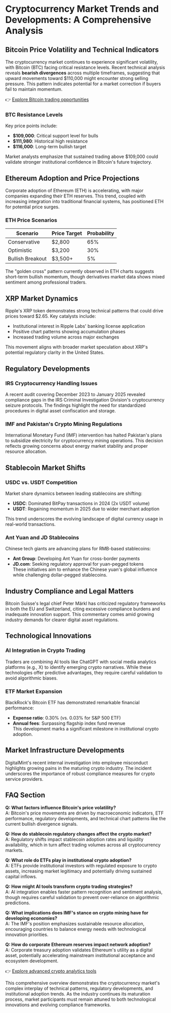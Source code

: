 # Cryptocurrency Market Trends and Developments: A Comprehensive Analysis

## Bitcoin Price Volatility and Technical Indicators  
The cryptocurrency market continues to experience significant volatility, with Bitcoin (BTC) facing critical resistance levels. Recent technical analysis reveals **bearish divergences** across multiple timeframes, suggesting that upward movements toward $110,000 might encounter strong selling pressure. This pattern indicates potential for a market correction if buyers fail to maintain momentum.  

👉 [Explore Bitcoin trading opportunities](https://bit.ly/okx-bonus)  

### BTC Resistance Levels  
Key price points include:  
- **$109,000**: Critical support level for bulls  
- **$111,980**: Historical high resistance  
- **$116,000**: Long-term bullish target  

Market analysts emphasize that sustained trading above $109,000 could validate stronger institutional confidence in Bitcoin's future trajectory.

## Ethereum Adoption and Price Projections  
Corporate adoption of Ethereum (ETH) is accelerating, with major companies expanding their ETH reserves. This trend, coupled with increasing integration into traditional financial systems, has positioned ETH for potential price surges.  

### ETH Price Scenarios  
| Scenario | Price Target | Probability |  
|---------|--------------|-------------|  
| Conservative | $2,800 | 65% |  
| Optimistic | $3,200 | 30% |  
| Bullish Breakout | $3,500+ | 5% |  

The "golden cross" pattern currently observed in ETH charts suggests short-term bullish momentum, though derivatives market data shows mixed sentiment among professional traders.

## XRP Market Dynamics  
Ripple's XRP token demonstrates strong technical patterns that could drive prices toward $2.65. Key catalysts include:  
- Institutional interest in Ripple Labs' banking license application  
- Positive chart patterns showing accumulation phases  
- Increased trading volume across major exchanges  

This movement aligns with broader market speculation about XRP's potential regulatory clarity in the United States.

## Regulatory Developments  
### IRS Cryptocurrency Handling Issues  
A recent audit covering December 2023 to January 2025 revealed compliance gaps in the IRS Criminal Investigation Division's cryptocurrency seizure protocols. The findings highlight the need for standardized procedures in digital asset confiscation and storage.

### IMF and Pakistan's Crypto Mining Regulations  
International Monetary Fund (IMF) intervention has halted Pakistan's plans to subsidize electricity for cryptocurrency mining operations. This decision reflects growing concerns about energy market stability and proper resource allocation.

## Stablecoin Market Shifts  
### USDC vs. USDT Competition  
Market share dynamics between leading stablecoins are shifting:  
- **USDC**: Dominated BitPay transactions in 2024 (2x USDT volume)  
- **USDT**: Regaining momentum in 2025 due to wider merchant adoption  

This trend underscores the evolving landscape of digital currency usage in real-world transactions.

### Ant Yuan and JD Stablecoins  
Chinese tech giants are advancing plans for RMB-based stablecoins:  
- **Ant Group**: Developing Ant Yuan for cross-border payments  
- **JD.com**: Seeking regulatory approval for yuan-pegged tokens  
These initiatives aim to enhance the Chinese yuan's global influence while challenging dollar-pegged stablecoins.

## Industry Compliance and Legal Matters  
Bitcoin Suisse's legal chief Peter Märkl has criticized regulatory frameworks in both the EU and Switzerland, citing excessive compliance burdens and inadequate innovation support. This commentary comes amid growing industry demands for clearer digital asset regulations.

## Technological Innovations  
### AI Integration in Crypto Trading  
Traders are combining AI tools like ChatGPT with social media analytics platforms (e.g., X) to identify emerging crypto narratives. While these technologies offer predictive advantages, they require careful validation to avoid algorithmic biases.

### ETF Market Expansion  
BlackRock's Bitcoin ETF has demonstrated remarkable financial performance:  
- **Expense ratio**: 0.30% (vs. 0.03% for S&P 500 ETF)  
- **Annual fees**: Surpassing flagship index fund revenue  
This development marks a significant milestone in institutional crypto adoption.

## Market Infrastructure Developments  
DigitalMint's recent internal investigation into employee misconduct highlights growing pains in the maturing crypto industry. The incident underscores the importance of robust compliance measures for crypto service providers.

## FAQ Section  

**Q: What factors influence Bitcoin's price volatility?**  
A: Bitcoin's price movements are driven by macroeconomic indicators, ETF performance, regulatory developments, and technical chart patterns like the current bullish divergence signals.

**Q: How do stablecoin regulatory changes affect the crypto market?**  
A: Regulatory shifts impact stablecoin adoption rates and liquidity availability, which in turn affect trading volumes across all cryptocurrency markets.

**Q: What role do ETFs play in institutional crypto adoption?**  
A: ETFs provide institutional investors with regulated exposure to crypto assets, increasing market legitimacy and potentially driving sustained capital inflows.

**Q: How might AI tools transform crypto trading strategies?**  
A: AI integration enables faster pattern recognition and sentiment analysis, though requires careful validation to prevent over-reliance on algorithmic predictions.

**Q: What implications does IMF's stance on crypto mining have for developing economies?**  
A: The IMF's position emphasizes sustainable resource allocation, encouraging countries to balance energy needs with technological innovation priorities.

**Q: How do corporate Ethereum reserves impact network adoption?**  
A: Corporate treasury adoption validates Ethereum's utility as a digital asset, potentially accelerating mainstream institutional acceptance and ecosystem development.

👉 [Explore advanced crypto analytics tools](https://bit.ly/okx-bonus)  

This comprehensive overview demonstrates the cryptocurrency market's complex interplay of technical patterns, regulatory developments, and institutional adoption trends. As the industry continues its maturation process, market participants must remain attuned to both technological innovations and evolving compliance frameworks.